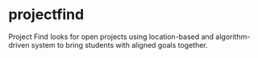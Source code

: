 # projectfind
Project Find looks for open projects using location-based and algorithm-driven system to bring students with aligned goals together. 
